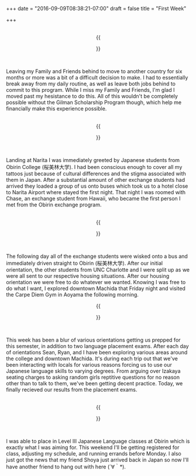 +++
date = "2016-09-09T08:38:21-07:00"
draft = false
title = "First Week"

+++

<br>
<center>
{{<figure src="../img/fuchinobeStation.jpg" title="Fuchinobe Station" width="460" height="340" border="2">}}
</center>

<br>

<p>Leaving my Family and Friends behind to move to another country for six months or more was a bit of a difficult decision to make. I had to essentially break away from my daily routine, as well as leave both jobs behind to commit to this program. While I miss my Family and Friends, I'm glad I moved past my hesistance to do this. All of this wouldn't be completely possible without the Gilman Scholarship Program though, which help me financially make this experience possible.</p> 

<br>
<center>
{{<figure src="../img/obirinScenery.jpg" title="Obirin 桜美林大学, Machida-Shi, Tokyo, Japan " width="460" height="340" border="2">}}
</center>

<br>

<p>Landing at Narita I was immediately greeted by Japanese students from Obirin College (桜美林大学). I had been conscious enough to cover all my tattoos just because of cultural differences and the stigma associated with them in Japan. After a substantial amount of other exchange students had arrived they loaded a group of us onto buses which took us to a hotel close to Narita Airport where stayed the first night. That night I was roomed with Chase, an exchange student from Hawaii, who became the first person I met from the Obirin exchange program.</p>

<br>
<center>
{{<figure src="../img/carpeDiemAoyama.jpg" title="Carpe Diem BJJ - Aoyama, Tokyo, Japan " width="460" height="340" border="2">}}
</center>

<br>

<p>The following day all of the exchange students were wisked onto a bus and immediately driven straight to Obirin (桜美林大学). After our initial orientation, the other students from UNC Charlotte and I were split up as we were all sent to our respective housing situations. After our housing orientation we were free to do whatever we wanted. Knowing I was free to do what I want, I explored downtown Machida that Friday night and visited the Carpe Diem Gym in Aoyama the following morning. 

<br>
<center>
{{<figure src="../img/shibuya.jpg" title="Downtown Shibuya, Tokyo, Japan" width="460" height="340" border="2">}}
</center>

<br>

<p>This week has been a blur of various orientations getting us prepped for this semester, in addition to two language placement exams. After each day of orientations Sean, Ryan, and I have been exploring various areas around the college and downtown Machida. It's during each trip out that we've been interacting with locals for various reasons forcing us to use our Japanese language skills to varying degrees. From arguing over Izakaya seating charges to asking random girls reptitive questions for no reason other than to talk to them, we've been getting decent practice. Today, we finally recieved our results from the placement exams.</p>

<br>
<center>
{{<figure src="../img/donburiMachida.jpg" title="Makura Donburi - Machida, Tokyo, Japan" width="460" height="340" border="2">}}
</center>

<br>

<p>I was able to place in Level III Japanese Language classes at Obirin which is exactly what I was aiming for. This weekend I'll be getting registered for class, adjusting my schedule, and running errands before Monday. I also just got the news that my friend Shoya just arrived back in Japan so now I'll have another friend to hang out with here (´∀｀*).</p>





